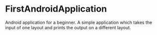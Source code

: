 # FirstAndroidApplication
Android application for a beginner. A simple application which takes the input of one layout and prints the output on a different layout.
